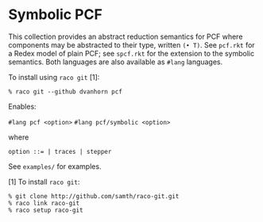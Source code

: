 Symbolic PCF
============

This collection provides an abstract reduction semantics for PCF where
components may be abstracted to their type, written `(• T)`.  See
`pcf.rkt` for a Redex model of plain PCF; see `spcf.rkt` for the
extension to the symbolic semantics.  Both languages are also
available as `#lang` languages.

To install using `raco git` [1]:

   `% raco git --github dvanhorn pcf`

Enables:

`#lang pcf <option>`
`#lang pcf/symbolic <option>`

where

`option ::=
        | traces
        | stepper`

See `examples/` for examples.

[1] To install `raco git`:

```
% git clone http://github.com/samth/raco-git.git
% raco link raco-git
% raco setup raco-git
```